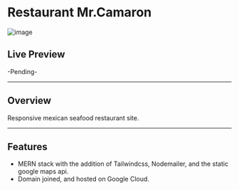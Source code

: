 # Restaurant Mr.Camaron

![image](src/assets/images/project-pics/portfolio.png)

## Live Preview

-Pending-

---

## Overview

Responsive mexican seafood restaurant site.

---

## Features

- MERN stack with the addition of Tailwindcss, Nodemailer, and the static google maps api.
- Domain joined, and hosted on Google Cloud.
